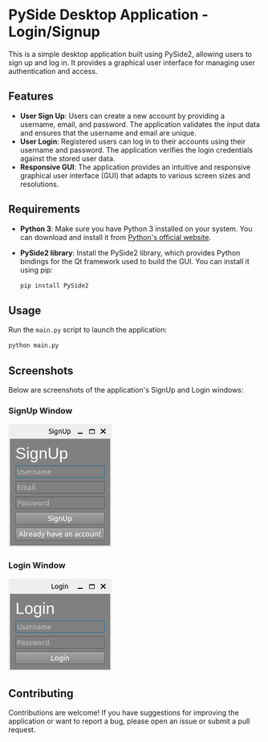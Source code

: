 
# PySide Desktop Application - Login/Signup

This is a simple desktop application built using PySide2, allowing users to sign up and log in. It provides a graphical user interface for managing user authentication and access.

## Features

- **User Sign Up**: Users can create a new account by providing a username, email, and password. The application validates the input data and ensures that the username and email are unique.
- **User Login**: Registered users can log in to their accounts using their username and password. The application verifies the login credentials against the stored user data.
- **Responsive GUI**: The application provides an intuitive and responsive graphical user interface (GUI) that adapts to various screen sizes and resolutions.

## Requirements

- **Python 3**: Make sure you have Python 3 installed on your system. You can download and install it from [Python's official website](https://www.python.org/).
- **PySide2 library**: Install the PySide2 library, which provides Python bindings for the Qt framework used to build the GUI. You can install it using pip:

    ```bash
    pip install PySide2
    ```


## Usage

Run the `main.py` script to launch the application:

```bash
python main.py
```


## Screenshots

Below are screenshots of the application's SignUp and Login windows:

### SignUp Window
![SignUp Window](images/signup.png)

### Login Window
![Login Window](images/login.png)


## Contributing

Contributions are welcome! If you have suggestions for improving the application or want to report a bug, please open an issue or submit a pull request.

